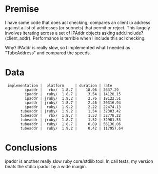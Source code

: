 # Premise

I have some code that does acl checking; compares an client ip  address against a list of addresses (or subnets) that permit or reject. This largely involves iterating across a set of IPAddr objects asking addr.include?(client_addr). Performance is terrible when I include this acl checking.

Why? IPAddr is really slow, so I implemented what I needed as "TubeAddress" and compared the speeds.

# Data

     implementation |  platform     | duration | rate
             ipaddr |   rbx/  1.8.7 |    18.96 | 2637.29
             ipaddr |  ruby/  1.8.7 |     3.54 | 14120.15
             ipaddr | jruby/  1.9.2 |     2.76 | 18122.51
             ipaddr | jruby/  1.8.7 |     2.46 | 20316.94
             ipaddr |  ruby/  1.9.2 |     2.22 | 22474.13
           tubeaddr | jruby/  1.9.2 |     1.54 | 32383.42
           tubeaddr |   rbx/  1.8.7 |     1.53 | 32778.22
           tubeaddr | jruby/  1.8.7 |     1.52 | 32981.53
           tubeaddr |  ruby/  1.8.7 |     0.89 | 56136.06
           tubeaddr |  ruby/  1.9.2 |     0.42 | 117957.64


# Conclusions

ipaddr is another really slow ruby core/stdlib tool. In call tests, my version beats the stdlib ipaddr by a wide margin.
